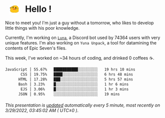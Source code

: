 <h1>   <img src="./spoink.gif" style="vertical-align:middle;" width="30px">   Hello ! </h1>

Nice to meet you! I'm just a guy without a tomorrow, who likes to develop little things with his poor knowledge.

Currently, I'm working on <a href='https://github.com/Asgarrrr/Luna'>`Luna`</a>, a Discord bot used by 74364 users with very unique features. I'm also working on `Yuna Unpack`, a tool for datamining the contents of Epic Seven's files.

This week, I've worked on ~34 hours of coding, and drinked 0 coffees ☕.

```
JavaScript │ 55.67%   ███████████░░░░░░░░░   19 hrs 10 mins
       CSS │ 19.75%   ████░░░░░░░░░░░░░░░░   6 hrs 48 mins
      HTML │ 17.28%   ███░░░░░░░░░░░░░░░░░   5 hrs 57 mins
      Bash │ 3.23%    █░░░░░░░░░░░░░░░░░░░   1 hr 6 mins
       EJS │ 3.06%    █░░░░░░░░░░░░░░░░░░░   1 hr 3 mins
      JSON │ 0.95%    ░░░░░░░░░░░░░░░░░░░░   19 mins
```

###### This presentation is [updated](https://github.com/Asgarrrr) automatically every 5 minute, most recently on 3/29/2022, 03:45:02 AM ( UTC±0 ).
